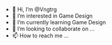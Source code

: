 - 👋 Hi, I’m @Vngtrg
- 👀 I’m interested in Game Design
- 🌱 I’m currently learning Game Design
- 💞️ I’m looking to collaborate on ...
- 📫 How to reach me ...

<!---
Vngtrg/Vngtrg is a ✨ special ✨ repository because its `README.md` (this file) appears on your GitHub profile.
You can click the Preview link to take a look at your changes.
--->
